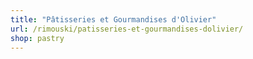 ```yaml
---
title: "Pâtisseries et Gourmandises d'Olivier"
url: /rimouski/patisseries-et-gourmandises-dolivier/
shop: pastry
---
```

